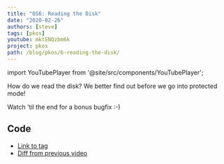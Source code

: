 ```yaml
---
title: "OS6: Reading the Disk"
date: "2020-02-26"
authors: [steve]
tags: [pkos]
youtube: mktENQzbm6k
project: pkos
path: /blog/pkos/6-reading-the-disk/
---
```


import YouTubePlayer from '@site/src/components/YouTubePlayer';

<YouTubePlayer youtubeLink={frontmatter.youtube} />

How do we read the disk? We better find out before we go into protected mode!

Watch 'til the end for a bonus bugfix :-)

<!--truncate-->

## Code

- [Link to tag](https://github.com/pagekeysolutions/pkos/releases/tag/vid%2Fos006)
- [Diff from previous video](https://github.com/pagekeysolutions/pkos/compare/vid/os005..vid/os006)
